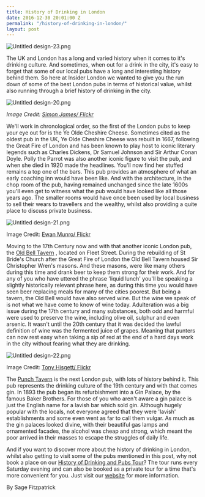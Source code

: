 ```yaml
---
title: History of Drinking in London
date: 2016-12-30 20:01:00 Z
permalink: "/history-of-drinking-in-london/"
layout: post
---
```


![Untitled design-23.png](/uploads/Untitled%20design-23.png)

The UK and London has a long and varied history when it comes to it's drinking culture. And sometimes, when out for a drink in the city, it's easy to forget that some of our local pubs have a long and interesting history behind them. So here at Insider London we wanted to give you the run down of some of the best London pubs in terms of historical value, whilst also running through a brief history of drinking in the city.

![Untitled design-20.png](/uploads/Untitled%20design-20.png)

*Image Credit: [Simon James/ Flickr](https://www.flickr.com/photos/bearpark/3795111096/in/photolist-6MmWiW-KGXbv-39PBZL-9AcYyt-b4Mcs-9AfUz9-4NkMpq-fEjBtp-fdVzGz-oUFdsz-4arBuq-5GY128-b4Mct-s4nGt-7ZzQ89-7Teh7y-knmKu-knmNy-85x4Gg-bDk1Up-bqq6S9-g9rNyi-bqq6Mm-bqq73Q-bDk1kK-bDk1Ni-cbrMo3-cbrDAG-cbrEUh-85x4K6-7Tb2nc-7Dz74c-s4nvy-va2p1-7MYo2Y-5de6rt-7MYo2A-85AdFh-7DCV1y-7DCUBs-85AdD1-7MUoWB-85Adwj-9AfSD7-cbrJEG-cbrHhU-cbrQTh-cbs181-cbrTq3-cbrzVm)*

We'll work in chronological order, so the first of the London pubs to keep your eye out for is the Ye Olde Cheshire Cheese. Sometimes cited as the oldest pub in the UK, Ye Olde Cheshire Cheese was rebuilt in 1667, following the Great Fire of London and has been known to play host to iconic literary legends such as Charles Dickens, Dr Samuel Johnson and Sir Arthur Conan Doyle. Polly the Parrot was also another iconic figure to visit the pub, and when she died in 1920 made the headlines. You'll now find her stuffed remains a top one of the bars. This pub provides an atmosphere of what an early coaching inn would have been like. And with the architecture, in the chop room of the pub, having remained unchanged since the late 1600s you'll even get to witness what the pub would have looked like all those years ago. The smaller rooms would have once been used by local business to sell their wears to travellers and the wealthy, whilst also providing a quite place to discuss private business.

![Untitled design-21.png](/uploads/Untitled%20design-21.png)

Image Credit: [Ewan Munro/ Flickr](https://www.flickr.com/photos/55935853@N00/2493491838/in/photolist-nCzUe9-fEBcxL-9Roc9G-4NkMTq-4NkNfA-8oX8py-eZxjRA-r4Zx9t-7FHgNg-5nKjtP)

Moving to the 17th Century now and with that another iconic London pub, the [Old Bell Tavern](https://www.nicholsonspubs.co.uk/restaurants/london/theoldbelltavernfleetstreetlondon) , located on Fleet Street. During the rebuilding of St Bride's Church after the Great Fire of London the Old Bell Tavern housed Sir Christopher Wren's masons. And these masons, were like many others during this time and drank beer to keep them strong for their work. And for any of you who have uttered the phrase 'liquid lunch' you'll be speaking a slightly historically relevant phrase here, as during this time you would have seen beer replacing meals for many of the cities poorest. But being a tavern, the Old Bell would have also served wine. But the wine we speak of is not what we have come to know of wine today. Adulteration was a big issue during the 17th century and many substances, both odd and harmful were used to preserve the wine, including olive oil, sulphur and even arsenic. It wasn't until the 20th century that it was decided the lawful definition of wine was the fermented juice of grapes. Meaning that punters can now rest easy when taking a sip of red at the end of a hard days work in the city without fearing what they are drinking.

![Untitled design-22.png](/uploads/Untitled%20design-22.png)

Image Credit: [Tony Hisgett/ Flickr](https://www.flickr.com/photos/hisgett/4867910999/in/photolist-8qajkZ-dx9ZNr-7rp1CE-4Zj7aM-bqWtSX-4FxTRr-8PuGdC-4NgzP4-6bnX1P-4H3XX9-4L8Wbx-g7p2CU-7rVSSb-6aohhQ-7sQxQU-nxCp4Q-4PqDBX-5Rhy7E-ehZbcH-dWcPRN-kMDhQa-83Zf2g-58CWXb-d8Kjzq-4LTBAS-8hBZhu-mFXpWi-4BP7vD-rG6Gaz-bPUxVg-8jmrRT-o1ghE9-rYc7E3-eJBEAy-hhvNRr-72NHHy-fEBcHy-82cF6i-95UV4P-4WE8Px-nQ4i1q-4AGSH4-3cwHQB-6X2z9x-cZEH3N-nQ3WvN-51qpvZ-hs7HJE-dSfcP1-NT4Jb)

The [Punch Tavern](http://www.punchtavern.com) is the next London pub, with lots of history behind it. This pub represents the drinking culture of the 19th century and with that comes gin. In 1893 the pub began its refurbishment into a Gin Palace, by the famous Baker Brothers. For those of you who aren't aware a gin palace is just the English name for a lavish bar which sold gin. Although hugely popular with the locals, not everyone agreed that they were 'lavish' establishments and some even went as far to call them vulgar. As much as the gin palaces looked divine, with their beautiful gas lamps and ornamented facades, the alcohol was cheap and strong, which meant the poor arrived in their masses to escape the struggles of daily life.

And if you want to discover more about the history of drinking in London, whilst also getting to visit some of the pubs mentioned in this post, why not book a place on our [History of Drinking and Pubs Tour](https://www.insider-london.co.uk/tours/history-of-drinking-and-pubs/)? The tour runs every Saturday evening and can also be booked as a private tour for a time that's more convenient for you. Just visit our [website](https://www.insider-london.co.uk) for more information. 

By Sage Fitzpatrick